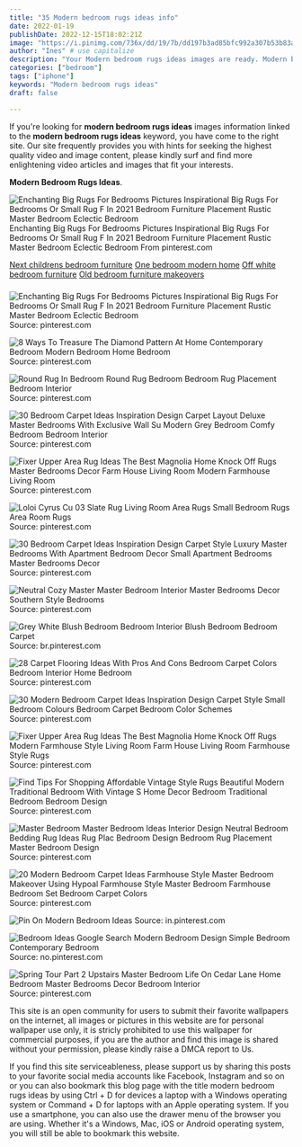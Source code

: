 ```yaml
---
title: "35 Modern bedroom rugs ideas info"
date: 2022-01-19
publishDate: 2022-12-15T18:02:21Z
image: "https://i.pinimg.com/736x/dd/19/7b/dd197b3ad85bfc992a307b53b83af447.jpg"
author: "Ines" # use capitalize
description: "Your Modern bedroom rugs ideas images are ready. Modern bedroom rugs ideas are a topic that is being searched for and liked by netizens today. You can Download the Modern bedroom rugs ideas files here. Find and Download all royalty-free vectors."
categories: ["bedroom"]
tags: ["iphone"]
keywords: "Modern bedroom rugs ideas"
draft: false

---
```


If you're looking for **modern bedroom rugs ideas** images information linked to the **modern bedroom rugs ideas** keyword, you have come to the right  site.  Our site frequently  provides you with  hints  for seeking  the highest  quality video and image  content, please kindly surf and find more enlightening video articles and images  that fit your interests.

**Modern Bedroom Rugs Ideas**. 

![Enchanting Big Rugs For Bedrooms Pictures Inspirational Big Rugs For Bedrooms Or Small Rug F In 2021 Bedroom Furniture Placement Rustic Master Bedroom Eclectic Bedroom](https://i.pinimg.com/originals/0c/10/62/0c1062828be1a62459773457c6696118.jpg "Enchanting Big Rugs For Bedrooms Pictures Inspirational Big Rugs For Bedrooms Or Small Rug F In 2021 Bedroom Furniture Placement Rustic Master Bedroom Eclectic Bedroom")
Enchanting Big Rugs For Bedrooms Pictures Inspirational Big Rugs For Bedrooms Or Small Rug F In 2021 Bedroom Furniture Placement Rustic Master Bedroom Eclectic Bedroom From pinterest.com

[Next childrens bedroom furniture](/next-childrens-bedroom-furniture/)
[One bedroom modern home](/one-bedroom-modern-home/)
[Off white bedroom furniture](/off-white-bedroom-furniture/)
[Old bedroom furniture makeovers](/old-bedroom-furniture-makeovers/)



### 

 


![Enchanting Big Rugs For Bedrooms Pictures Inspirational Big Rugs For Bedrooms Or Small Rug F In 2021 Bedroom Furniture Placement Rustic Master Bedroom Eclectic Bedroom](https://i.pinimg.com/originals/0c/10/62/0c1062828be1a62459773457c6696118.jpg "Enchanting Big Rugs For Bedrooms Pictures Inspirational Big Rugs For Bedrooms Or Small Rug F In 2021 Bedroom Furniture Placement Rustic Master Bedroom Eclectic Bedroom")
Source: pinterest.com

 

![8 Ways To Treasure The Diamond Pattern At Home Contemporary Bedroom Modern Bedroom Home Bedroom](https://i.pinimg.com/originals/98/3f/a1/983fa120a8111988636472b5a3fe88a9.jpg "8 Ways To Treasure The Diamond Pattern At Home Contemporary Bedroom Modern Bedroom Home Bedroom")
Source: pinterest.com

 

![Round Rug In Bedroom Round Rug Bedroom Bedroom Rug Placement Bedroom Interior](https://i.pinimg.com/474x/1e/30/7f/1e307f1babb4e483b96a4d2e6cff719d.jpg "Round Rug In Bedroom Round Rug Bedroom Bedroom Rug Placement Bedroom Interior")
Source: pinterest.com

 

![30 Bedroom Carpet Ideas Inspiration Design Carpet Layout Deluxe Master Bedrooms With Exclusive Wall Su Modern Grey Bedroom Comfy Bedroom Bedroom Interior](https://i.pinimg.com/originals/63/a0/23/63a023b6fdb9efc22d1c8c472fb12bc1.jpg "30 Bedroom Carpet Ideas Inspiration Design Carpet Layout Deluxe Master Bedrooms With Exclusive Wall Su Modern Grey Bedroom Comfy Bedroom Bedroom Interior")
Source: pinterest.com

 

![Fixer Upper Area Rug Ideas The Best Magnolia Home Knock Off Rugs Master Bedrooms Decor Farm House Living Room Modern Farmhouse Living Room](https://i.pinimg.com/736x/a0/37/ff/a037ffc39f070af9068e77a4eed90f0d.jpg "Fixer Upper Area Rug Ideas The Best Magnolia Home Knock Off Rugs Master Bedrooms Decor Farm House Living Room Modern Farmhouse Living Room")
Source: pinterest.com

 

![Loloi Cyrus Cu 03 Slate Rug Living Room Area Rugs Small Bedroom Rugs Area Room Rugs](https://i.pinimg.com/originals/3c/b6/23/3cb62329c2dad10e4ede8db2af17c881.jpg "Loloi Cyrus Cu 03 Slate Rug Living Room Area Rugs Small Bedroom Rugs Area Room Rugs")
Source: pinterest.com

 

![30 Bedroom Carpet Ideas Inspiration Design Carpet Style Luxury Master Bedrooms With Apartment Bedroom Decor Small Apartment Bedrooms Master Bedrooms Decor](https://i.pinimg.com/originals/69/03/58/6903588fe1bf10131e7880d16dc085b3.jpg "30 Bedroom Carpet Ideas Inspiration Design Carpet Style Luxury Master Bedrooms With Apartment Bedroom Decor Small Apartment Bedrooms Master Bedrooms Decor")
Source: pinterest.com

 

![Neutral Cozy Master Master Bedroom Interior Master Bedrooms Decor Southern Style Bedrooms](https://i.pinimg.com/originals/97/92/dc/9792dc09864df8e64c1356e45342550d.jpg "Neutral Cozy Master Master Bedroom Interior Master Bedrooms Decor Southern Style Bedrooms")
Source: pinterest.com

 

![Grey White Blush Bedroom Bedroom Interior Blush Bedroom Bedroom Carpet](https://i.pinimg.com/736x/96/53/a0/9653a0b3751d2e35c0f8cdd5b01dea77.jpg "Grey White Blush Bedroom Bedroom Interior Blush Bedroom Bedroom Carpet")
Source: br.pinterest.com

 

![28 Carpet Flooring Ideas With Pros And Cons Bedroom Carpet Colors Bedroom Interior Home Bedroom](https://i.pinimg.com/564x/2a/e6/c6/2ae6c6dd137b01175fc95e076fa94b7c--bedroom-carpet-bedrooms-with-carpet.jpg "28 Carpet Flooring Ideas With Pros And Cons Bedroom Carpet Colors Bedroom Interior Home Bedroom")
Source: pinterest.com

 

![30 Modern Bedroom Carpet Ideas Inspiration Design Carpet Style Small Bedroom Colours Bedroom Carpet Bedroom Color Schemes](https://i.pinimg.com/originals/2a/ec/7d/2aec7ddcbfdfea91a4bc3f04271bda47.jpg "30 Modern Bedroom Carpet Ideas Inspiration Design Carpet Style Small Bedroom Colours Bedroom Carpet Bedroom Color Schemes")
Source: pinterest.com

 

![Fixer Upper Area Rug Ideas The Best Magnolia Home Knock Off Rugs Modern Farmhouse Style Living Room Farm House Living Room Farmhouse Style Rugs](https://i.pinimg.com/736x/5b/3c/fe/5b3cfe4f06fd62fe5d0da0706aa2c95b.jpg "Fixer Upper Area Rug Ideas The Best Magnolia Home Knock Off Rugs Modern Farmhouse Style Living Room Farm House Living Room Farmhouse Style Rugs")
Source: pinterest.com

 

![Find Tips For Shopping Affordable Vintage Style Rugs Beautiful Modern Traditional Bedroom With Vintage S Home Decor Bedroom Traditional Bedroom Bedroom Design](https://i.pinimg.com/564x/60/b6/00/60b600b9dd531bbe8fc484649329ec70.jpg "Find Tips For Shopping Affordable Vintage Style Rugs Beautiful Modern Traditional Bedroom With Vintage S Home Decor Bedroom Traditional Bedroom Bedroom Design")
Source: pinterest.com

 

![Master Bedroom Master Bedroom Ideas Interior Design Neutral Bedroom Bedding Rug Ideas Rug Plac Bedroom Design Bedroom Rug Placement Master Bedroom Design](https://i.pinimg.com/originals/18/a8/99/18a8996c7daf849ca5a942383ddac927.jpg "Master Bedroom Master Bedroom Ideas Interior Design Neutral Bedroom Bedding Rug Ideas Rug Plac Bedroom Design Bedroom Rug Placement Master Bedroom Design")
Source: pinterest.com

 

![20 Modern Bedroom Carpet Ideas Farmhouse Style Master Bedroom Makeover Using Hypoal Farmhouse Style Master Bedroom Farmhouse Bedroom Set Bedroom Carpet Colors](https://i.pinimg.com/originals/a3/c7/5a/a3c75a07a6ef20f4886efeb97897e63f.jpg "20 Modern Bedroom Carpet Ideas Farmhouse Style Master Bedroom Makeover Using Hypoal Farmhouse Style Master Bedroom Farmhouse Bedroom Set Bedroom Carpet Colors")
Source: pinterest.com

 

![Pin On Modern Bedroom Ideas](https://i.pinimg.com/736x/16/b2/33/16b2335a741ff582372fbf8f37b6ecf4.jpg "Pin On Modern Bedroom Ideas")
Source: in.pinterest.com

 

![Bedroom Ideas Google Search Modern Bedroom Design Simple Bedroom Contemporary Bedroom](https://i.pinimg.com/originals/10/13/6b/10136b841c1a7183ebb674d4a33cfc4e.jpg "Bedroom Ideas Google Search Modern Bedroom Design Simple Bedroom Contemporary Bedroom")
Source: no.pinterest.com

 

![Spring Tour Part 2 Upstairs Master Bedroom Life On Cedar Lane Home Bedroom Master Bedrooms Decor Bedroom Interior](https://i.pinimg.com/736x/dd/19/7b/dd197b3ad85bfc992a307b53b83af447.jpg "Spring Tour Part 2 Upstairs Master Bedroom Life On Cedar Lane Home Bedroom Master Bedrooms Decor Bedroom Interior")
Source: pinterest.com

 

This site is an open community for users to submit their favorite wallpapers on the internet, all images or pictures in this website are for personal wallpaper use only, it is stricly prohibited to use this wallpaper for commercial purposes, if you are the author and find this image is shared without your permission, please kindly raise a DMCA report to Us.

If you find this site serviceableness, please support us by sharing this posts to your favorite social media accounts like Facebook, Instagram and so on or you can also bookmark this blog page with the title modern bedroom rugs ideas by using Ctrl + D for devices a laptop with a Windows operating system or Command + D for laptops with an Apple operating system. If you use a smartphone, you can also use the drawer menu of the browser you are using. Whether it's a Windows, Mac, iOS or Android operating system, you will still be able to bookmark this website.
